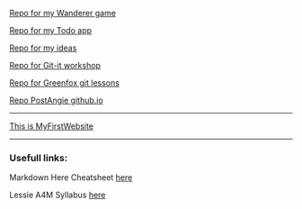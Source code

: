 [Repo for my Wanderer game](https://github.com/PostAngie/wanderer-typescript)

[Repo for my Todo app](https://github.com/PostAngie/todo-app)

[Repo for my ideas](https://github.com/PostAngie/World-of-Angie)

[Repo for Git-it workshop](https://github.com/PostAngie/patchwork)

[Repo for Greenfox git lessons](https://github.com/PostAngie/git-lesson-repository)

[Repo PostAngie github.io](https://github.com/PostAngie/PostAngie.github.io)

---

[This is MyFirstWebsite](https://postangie.github.io)


---
### Usefull links:
Markdown Here Cheatsheet
[here](https://github.com/adam-p/markdown-here/wiki/Markdown-Here-Cheatsheet)

Lessie A4M Syllabus [here](https://github.com/green-fox-academy/lassie-syllabus/wiki)